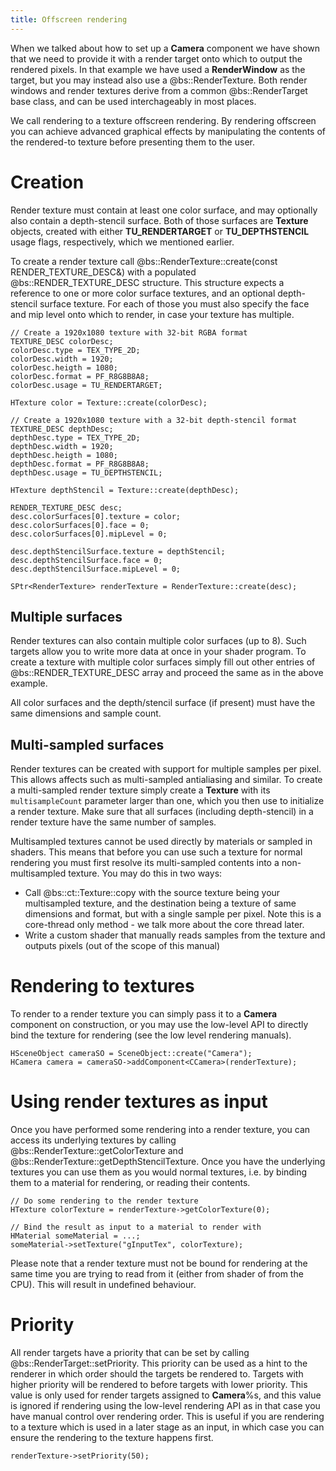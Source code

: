 ```yaml
---
title: Offscreen rendering
---
```


When we talked about how to set up a **Camera** component we have shown that we need to provide it with a render target onto which to output the rendered pixels. In that example we have used a **RenderWindow** as the target, but you may instead also use a @bs::RenderTexture. Both render windows and render textures derive from a common @bs::RenderTarget base class, and can be used interchageably in most places. 

We call rendering to a texture offscreen rendering. By rendering offscreen you can achieve advanced graphical effects by manipulating the contents of the rendered-to texture before presenting them to the user. 

# Creation
Render texture must contain at least one color surface, and may optionally also contain a depth-stencil surface. Both of those surfaces are **Texture** objects, created with either **TU_RENDERTARGET** or **TU_DEPTHSTENCIL** usage flags, respectively, which we mentioned earlier. 

To create a render texture call @bs::RenderTexture::create(const RENDER_TEXTURE_DESC&) with a populated @bs::RENDER_TEXTURE_DESC structure. This structure expects a reference to one or more color surface textures, and an optional depth-stencil surface texture. For each of those you must also specify the face and mip level onto which to render, in case your texture has multiple.

~~~~~~~~~~~~~{.cpp}
// Create a 1920x1080 texture with 32-bit RGBA format
TEXTURE_DESC colorDesc;
colorDesc.type = TEX_TYPE_2D;
colorDesc.width = 1920;
colorDesc.heigth = 1080;
colorDesc.format = PF_R8G8B8A8;
colorDesc.usage = TU_RENDERTARGET;

HTexture color = Texture::create(colorDesc);

// Create a 1920x1080 texture with a 32-bit depth-stencil format
TEXTURE_DESC depthDesc;
depthDesc.type = TEX_TYPE_2D;
depthDesc.width = 1920;
depthDesc.heigth = 1080;
depthDesc.format = PF_R8G8B8A8;
depthDesc.usage = TU_DEPTHSTENCIL;

HTexture depthStencil = Texture::create(depthDesc);

RENDER_TEXTURE_DESC desc;
desc.colorSurfaces[0].texture = color;
desc.colorSurfaces[0].face = 0;
desc.colorSurfaces[0].mipLevel = 0;

desc.depthStencilSurface.texture = depthStencil;
desc.depthStencilSurface.face = 0;
desc.depthStencilSurface.mipLevel = 0;

SPtr<RenderTexture> renderTexture = RenderTexture::create(desc);
~~~~~~~~~~~~~

## Multiple surfaces
Render textures can also contain multiple color surfaces (up to 8). Such targets allow you to write more data at once in your shader program. To create a texture with multiple color surfaces simply fill out other entries of @bs::RENDER_TEXTURE_DESC array and proceed the same as in the above example.

All color surfaces and the depth/stencil surface (if present) must have the same dimensions and sample count.

## Multi-sampled surfaces
Render textures can be created with support for multiple samples per pixel. This allows affects such as multi-sampled antialiasing and similar. To create a multi-sampled render texture simply create a **Texture** with its `multisampleCount` parameter larger than one, which you then use to initialize a render texture. Make sure that all surfaces (including depth-stencil) in a render texture have the same number of samples.

Multisampled textures cannot be used directly by materials or sampled in shaders. This means that before you can use such a texture for normal rendering you must first resolve its multi-sampled contents into a non-multisampled texture. You may do this in two ways:
 - Call @bs::ct::Texture::copy with the source texture being your multisampled texture, and the destination being a texture of same dimensions and format, but with a single sample per pixel. Note this is a core-thread only method - we talk more about the core thread later.
 - Write a custom shader that manually reads samples from the texture and outputs pixels (out of the scope of this manual)

# Rendering to textures
To render to a render texture you can simply pass it to a **Camera** component on construction, or you may use the low-level API to directly bind the texture for rendering (see the low level rendering manuals).

~~~~~~~~~~~~~{.cpp}
HSceneObject cameraSO = SceneObject::create("Camera");
HCamera camera = cameraSO->addComponent<CCamera>(renderTexture);
~~~~~~~~~~~~~

# Using render textures as input
Once you have performed some rendering into a render texture, you can access its underlying textures by calling @bs::RenderTexture::getColorTexture and @bs::RenderTexture::getDepthStencilTexture. Once you have the underlying textures you can use them as you would normal textures, i.e. by binding them to a material for rendering, or reading their contents.

~~~~~~~~~~~~~{.cpp}
// Do some rendering to the render texture
HTexture colorTexture = renderTexture->getColorTexture(0);

// Bind the result as input to a material to render with
HMaterial someMaterial = ...;
someMaterial->setTexture("gInputTex", colorTexture);
~~~~~~~~~~~~~

Please note that a render texture must not be bound for rendering at the same time you are trying to read from it (either from shader of from the CPU). This will result in undefined behaviour.

# Priority
All render targets have a priority that can be set by calling @bs::RenderTarget::setPriority. This priority can be used as a hint to the renderer in which order should the targets be rendered to. Targets with higher priority will be rendered to before targets with lower priority. This value is only used for render targets assigned to **Camera**%s, and this value is ignored if rendering using the low-level rendering API as in that case you have manual control over rendering order. This is useful if you are rendering to a texture which is used in a later stage as an input, in which case you can ensure the rendering to the texture happens first.

~~~~~~~~~~~~~{.cpp}
renderTexture->setPriority(50);
~~~~~~~~~~~~~
